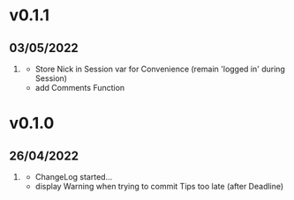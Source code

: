 # v0.1.1
##  03/05/2022

1. [](#new)
    * Store Nick in Session var for Convenience (remain 'logged in' during Session)
    * add Comments Function

# v0.1.0
##  26/04/2022

1. [](#new)
    * ChangeLog started...
    * display Warning when trying to commit Tips too late (after Deadline)
